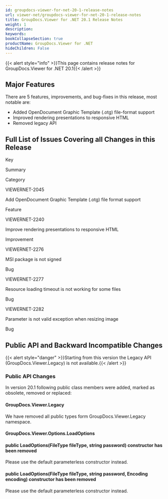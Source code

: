 ```yaml
---
id: groupdocs-viewer-for-net-20-1-release-notes
url: viewer-net/groupdocs-viewer-for-net-20-1-release-notes
title: GroupDocs.Viewer for .NET 20.1 Release Notes
weight: 1
description: 
keywords: 
bookCollapseSection: true
productName: GroupDocs.Viewer for .NET
hideChildren: False
---
```

{{< alert style="info" >}}This page contains release notes for GroupDocs.Viewer for .NET 20.1{{< /alert >}}

## Major Features

  
There are 5 features, improvements, and bug-fixes in this release, most notable are:

*   Added OpenDocument Graphic Template (.otg) file-format support
*   Improved rendering presentations to responsive HTML
*   Removed legacy API

## Full List of Issues Covering all Changes in this Release

Key

Summary

Category

VIEWERNET-2045

Add OpenDocument Graphic Template (.otg) file format support

Feature

VIEWERNET-2240

Improve rendering presentations to responsive HTML 

Improvement

VIEWERNET-2276

MSI package is not signed

Bug

VIEWERNET-2277

Resource loading timeout is not working for some files

Bug

VIEWERNET-2282

Parameter is not valid exception when resizing image

Bug

## Public API and Backward Incompatible Changes

{{< alert style="danger" >}}Starting from this version the Legacy API (GroupDocs.Viewer.Legacy) is not available.{{< /alert >}}

### Public API Changes

In version 20.1 following public class members were added, marked as obsolete, removed or replaced:

#### GroupDocs.Viewer.Legacy

We have removed all public types form GroupDocs.Viewer.Legacy namespace.

#### GroupDocs.Viewer.Options.LoadOptions

#### public LoadOptions(FileType fileType, string password) constructor has been removed

Please use the default parameterless constructor instead.

#### public LoadOptions(FileType fileType, string password, Encoding encoding) constructor has been removed

Please use the default parameterless constructor instead.
